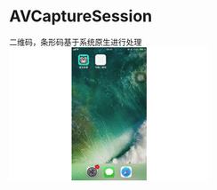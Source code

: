 # AVCaptureSession
二维码，条形码基于系统原生进行处理
![image](https://github.com/niuxinhuai/AVCaptureSession/blob/master/未命名.gif) 
